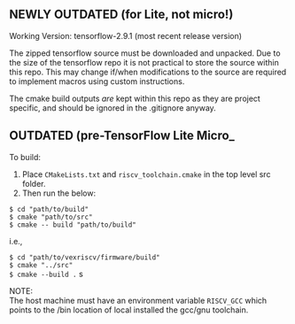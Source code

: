 

## NEWLY OUTDATED (for Lite, not micro!)

Working Version: tensorflow-2.9.1 (most recent release version)

The zipped tensorflow source must be downloaded and unpacked.
Due to the size of the tensorflow repo it is not practical
 to store the source within this repo. This may change if/when
 modifications to the source are required to implement macros
 using custom instructions.

The cmake build outputs *are* kept within this repo as they are
 project specific, and should be ignored in the .gitignore anyway.


## OUTDATED (pre-TensorFlow Lite Micro_

To build:

1. Place `CMakeLists.txt` and `riscv_toolchain.cmake` in the top level src folder.
3. Then run the below:

`$ cd "path/to/build"`\
`$ cmake "path/to/src"`\
`$ cmake -- build "path/to/build"`


i.e.,

`$ cd "path/to/vexriscv/firmware/build"`\
`$ cmake "../src"`\
`$ cmake --build .`
s

NOTE:\
The host machine must have an environment variable `RISCV_GCC` which points to 
the /bin location of local installed the gcc/gnu toolchain.